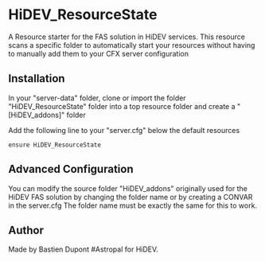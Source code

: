 # HiDEV_ResourceState
A Resource starter for the FAS solution in HiDEV services.
This resource scans a specific folder to automatically start your resources without having to manually add them to your CFX server configuration

## Installation
In your "server-data" folder, clone or import the folder "HiDEV_ResourceState" folder into a top resource folder and create a "[HiDEV_addons]" folder 

Add the following line to your "server.cfg" below the default resources
```
ensure HiDEV_ResourceState
```

## Advanced Configuration
You can modify the source folder "HiDEV_addons" originally used for the HiDEV FAS solution
by changing the folder name or by creating a CONVAR in the server.cfg
The folder name must be exactly the same for this to work.

## Author
Made by Bastien Dupont #Astropal for HiDEV.
